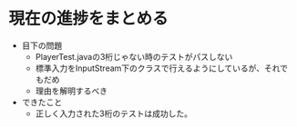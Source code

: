 # 現在の進捗をまとめる

- 目下の問題
  - PlayerTest.javaの3桁じゃない時のテストがパスしない
  - 標準入力をInputStream下のクラスで行えるようにしているが、それでもだめ
  - 理由を解明するべき
- できたこと
  - 正しく入力された3桁のテストは成功した。
